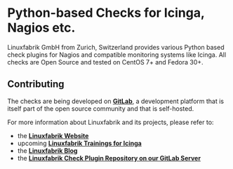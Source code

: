 # Python-based Checks for Icinga, Nagios etc.

Linuxfabrik GmbH from Zurich, Switzerland provides various Python based check plugins for Nagios and compatible monitoring systems like Icinga. All checks are Open Source and tested on CentOS 7+ and Fedora 30+.


## Contributing

The checks are being developed on **[GitLab](https://git.linuxfabrik.ch/explore)**, a development platform that is itself part of the open source community and that is self-hosted.

For more information about Linuxfabrik and its projects, please refer to:

-    the **[Linuxfabrik Website](https://www.linuxfabrik.ch)**
-    upcoming **[Linuxfabrik Trainings for Icinga](https://www.linuxfabrik.ch/schulungen/icinga)**
-    the **[Linuxfabrik Blog](https://blog.linuxfabrik.ch)**
-    the **[Linuxfabrik Check Plugin Repository on our GitLab Server](https://git.linuxfabrik.ch/linuxfabrik/monitoring-plugins)**
